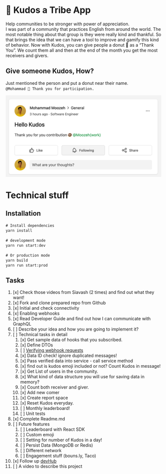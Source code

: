 # 🍩 Kudos a Tribe App
Help communities to be stronger with power of appreciation.  
I was part of a community that practices English from around the world. The most notable thing about that group is they were really kind and thankful. So that brings the idea that we can have a tool to improve and gamify this kind of behavior. Now with Kudos, you can give people a donut 🍩 as a “Thank You”. We count them all and then at the end of the month you get the most receivers and givers.

## Give someone Kudos, How?
Just mentioned the person and put a donut near their name.  
`@Mohammad 🍩 Thank you for participation.`  

![Sample](sample.png)

# Technical stuff
## Installation
```
# Install dependencies
yarn install

# development mode
yarn run start:dev

# Or production mode
yarn build
yarn run start:prod
```

## Tasks
1. [x] Check those videos from Siavash (2 times) and find out what they want!
2. [x] Fork and clone prepared repo from Github
3. [x] Initial and check connectivity
4. [x] Enabling webhooks
5. [x] Read Developer Guide and find out how I can communicate with GraphQL
6. [ ] Describe your idea and how you are going to implement it?
7. [ ] Technical tasks in detail
    1. [x] Get sample data of hooks that you subscribed.
    2. [x] Define DTOs
    3. [ ] [Verifying webhook requests](https://community.tribe.so/devhub/post/webhook-signing-secret-9pS6ddlaCNN6lot)
    4. [x] Data ID check! ignore duplicated messages!
    5. [x] Pass verified data into service - call service method
    6. [x] find out is kudos emoji included or not? Count Kudos in message!
    7. [x] Get List of users in the community.
    8. [x] What kind of data structure you will use for saving data in memory?
    9. [x] Count both receiver and giver.
    10. [x] Add new comer
    11. [x] Create report space
    12. [x] Reset Kudos everyday.
    13. [ ] Monthly leaderboard!
    14. [ ] Unit tests
8. [x] Complete Readme.md
9. [ ] Future features 
   1. [ ] Leaderboard with React SDK
   2. [ ] Custom emoji
   3. [ ] Setting for number of Kudos in a day!
   4. [ ] Persist Data (MongoDB or Redis)
   5. [ ] Different network
   6. [ ] Engagement stuff (bouns.ly, Taco)
10. [x] Follow up [devHub](https://community.tribe.so/member/MSHsBS0JmC)
11. [ ] A video to describe this project
